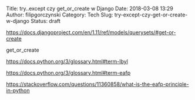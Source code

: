 Title: try..except czy get_or_create w Django
Date: 2018-03-08 13:29
Author: filipgorczynski
Category: Tech
Slug: try-except-czy-get-or-create-w-django
Status: draft

https://docs.djangoproject.com/en/1.11/ref/models/querysets/#get-or-create

get_or_create

https://docs.python.org/3/glossary.html#term-lbyl

https://docs.python.org/3/glossary.html#term-eafp

https://stackoverflow.com/questions/11360858/what-is-the-eafp-principle-in-python

 

